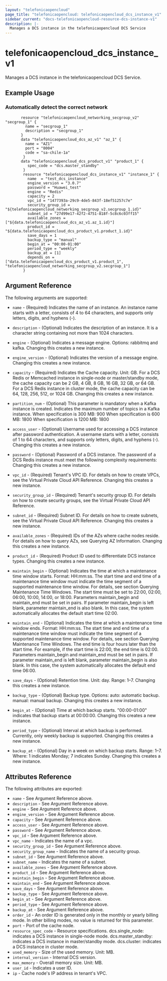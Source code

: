 ```yaml
---
layout: "telefonicaopencloud"
page_title: "telefonicaopencloud: telefonicaopencloud_dcs_instance_v1"
sidebar_current: "docs-telefonicaopencloud-resource-dcs-instance-v1"
description: |-
  Manages a DCS instance in the telefonicaopencloud DCS Service
---
```


# telefonicaopencloud\_dcs\_instance_v1

Manages a DCS instance in the telefonicaopencloud DCS Service.

## Example Usage

### Automatically detect the correct network

```hcl
       resource "telefonicaopencloud_networking_secgroup_v2" "secgroup_1" {
         name = "secgroup_1"
         description = "secgroup_1"
       }
       data "telefonicaopencloud_dcs_az_v1" "az_1" {
         name = "AZ1"
         port = "8004"
         code = "sa-chile-1a"
		}
       data "telefonicaopencloud_dcs_product_v1" "product_1" {
          spec_code = "dcs.master_standby"
		}
		resource "telefonicaopencloud_dcs_instance_v1" "instance_1" {
		  name  = "test_dcs_instance"
          engine_version = "3.0.7"
          password = "Huawei_test"
          engine = "Redis"
          capacity = 2
          vpc_id = "1477393a-29c9-4de5-843f-18ef51257c7e"
          security_group_id = "${telefonicaopencloud_networking_secgroup_v2.secgroup_1.id}"
          subnet_id = "27d99e17-42f2-4751-818f-5c8c6c03ff15"
          available_zones = ["${data.telefonicaopencloud_dcs_az_v1.az_1.id}"]
          product_id = "${data.telefonicaopencloud_dcs_product_v1.product_1.id}"
          save_days = 1
          backup_type = "manual"
          begin_at = "00:00-01:00"
          period_type = "weekly"
          backup_at = [1]
          depends_on = ["data.telefonicaopencloud_dcs_product_v1.product_1", "telefonicaopencloud_networking_secgroup_v2.secgroup_1"]
		}
```

## Argument Reference

The following arguments are supported:

* `name` - (Required) Indicates the name of an instance. An instance name starts with a letter,
	consists of 4 to 64 characters, and supports only letters, digits, and hyphens (-).

* `description` - (Optional) Indicates the description of an instance. It is a character
    string containing not more than 1024 characters.

* `engine` - (Optional) Indicates a message engine. Options: rabbitmq and kafka.
    Changing this creates a new instance.

* `engine_version` - (Optional) Indicates the version of a message engine.
    Changing this creates a new instance.

* `capacity` - (Required) Indicates the Cache capacity. Unit: GB.
    For a DCS Redis or Memcached instance in single-node or master/standby mode, the cache
    capacity can be 2 GB, 4 GB, 8 GB, 16 GB, 32 GB, or 64 GB.
    For a DCS Redis instance in cluster mode, the cache capacity can be 64, 128, 256, 512,
    or 1024 GB. Changing this creates a new instance.

* `partition_num` - (Optional) This parameter is mandatory when a Kafka instance is created.
    Indicates the maximum number of topics in a Kafka instance.
    When specification is 300 MB: 900
    When specification is 600 MB: 1800
    When specification is 1200 MB: 1800

* `access_user` - (Optional) Username used for accessing a DCS instance after password
    authentication. A username starts with a letter, consists of 1 to 64 characters,
    and supports only letters, digits, and hyphens (-).
    Changing this creates a new instance.

* `password` - (Optional) Password of a DCS instance.
    The password of a DCS Redis instance must meet the following complexity requirements:
    Changing this creates a new instance.

* `vpc_id` - (Required) Tenant's VPC ID. For details on how to create VPCs, see the
    Virtual Private Cloud API Reference.
    Changing this creates a new instance.

* `security_group_id` - (Required) Tenant's security group ID. For details on how to
    create security groups, see the Virtual Private Cloud API Reference.

* `subnet_id` - (Required) Subnet ID. For details on how to create subnets, see the
    Virtual Private Cloud API Reference.
    Changing this creates a new instance.

* `available_zones` - (Required) IDs of the AZs where cache nodes reside. For details
    on how to query AZs, see Querying AZ Information.
    Changing this creates a new instance.

* `product_id` - (Required) Product ID used to differentiate DCS instance types.
    Changing this creates a new instance.

* `maintain_begin` - (Optional) Indicates the time at which a maintenance time window starts.
    Format: HH:mm:ss.
    The start time and end time of a maintenance time window must indicate the time segment of
	a supported maintenance time window. For details, see section Querying Maintenance Time Windows.
    The start time must be set to 22:00, 02:00, 06:00, 10:00, 14:00, or 18:00.
    Parameters maintain_begin and maintain_end must be set in pairs. If parameter maintain_begin
	is left blank, parameter maintain_end is also blank. In this case, the system automatically
	allocates the default start time 02:00.

* `maintain_end` - (Optional) Indicates the time at which a maintenance time window ends.
    Format: HH:mm:ss.
    The start time and end time of a maintenance time window must indicate the time segment of
	a supported maintenance time window. For details, see section Querying Maintenance Time Windows.
    The end time is four hours later than the start time. For example, if the start time is 22:00,
	the end time is 02:00.
    Parameters maintain_begin and maintain_end must be set in pairs. If parameter maintain_end is left
	blank, parameter maintain_begin is also blank. In this case, the system automatically allocates
	the default end time 06:00.

* `save_days` - (Optional) Retention time. Unit: day. Range: 1–7.
    Changing this creates a new instance.

* `backup_type` - (Optional) Backup type. Options:
    auto: automatic backup.
    manual: manual backup.
    Changing this creates a new instance.

* `begin_at` - (Optional) Time at which backup starts. "00:00-01:00" indicates that backup
    starts at 00:00:00. Changing this creates a new instance.

* `period_type` - (Optional) Interval at which backup is performed. Currently, only weekly
    backup is supported. Changing this creates a new instance.

* `backup_at` - (Optional) Day in a week on which backup starts. Range: 1–7. Where: 1
    indicates Monday; 7 indicates Sunday. Changing this creates a new instance.

## Attributes Reference

The following attributes are exported:


* `name` - See Argument Reference above.
* `description` - See Argument Reference above.
* `engine` - See Argument Reference above.
* `engine_version` - See Argument Reference above.
* `capacity` - See Argument Reference above.
* `access_user` - See Argument Reference above.
* `password` - See Argument Reference above.
* `vpc_id` - See Argument Reference above.
* `vpc_name` - Indicates the name of a vpc.
* `security_group_id` - See Argument Reference above.
* `security_group_name` - Indicates the name of a security group.
* `subnet_id` - See Argument Reference above.
* `subnet_name` - Indicates the name of a subnet.
* `available_zones` - See Argument Reference above.
* `product_id` - See Argument Reference above.
* `maintain_begin` - See Argument Reference above.
* `maintain_end` - See Argument Reference above.
* `save_days` - See Argument Reference above.
* `backup_type` - See Argument Reference above.
* `begin_at` - See Argument Reference above.
* `period_type` - See Argument Reference above.
* `backup_at` - See Argument Reference above.
* `order_id` - An order ID is generated only in the monthly or yearly billing mode.
    In other billing modes, no value is returned for this parameter.
* `port` - Port of the cache node.
* `resource_spec_code` - Resource specifications.
    dcs.single_node: indicates a DCS instance in single-node mode.
    dcs.master_standby: indicates a DCS instance in master/standby mode.
    dcs.cluster: indicates a DCS instance in cluster mode.
* `used_memory` - Size of the used memory. Unit: MB.
* `internal_version` - Internal DCS version.
* `max_memory` - Overall memory size. Unit: MB.
* `user_id` - Indicates a user ID.
* `ip` - Cache node's IP address in tenant's VPC.
